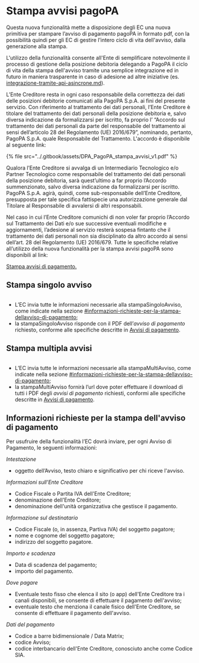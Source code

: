# Stampa avvisi pagoPA

Questa nuova funzionalità mette a disposizione degli EC una nuova primitiva per stampare l’avviso di pagamento pagoPA in formato pdf, con la possibilità quindi per gli EC di gestire l’intero ciclo di vita dell'avviso, dalla generazione alla stampa.&#x20;

L'utilizzo della funzionalità consente all'Ente di semplificare notevolmente il processo di gestione della posizione debitoria delegando a PagoPA il ciclo di vita della stampa dell'avviso tramite una semplice integrazione ed in futuro in maniera trasparente in caso di adesione ad altre iniziative (es. [integrazione-tramite-api-asincrone.md](modalita-dintegrazione/integrazione-tramite-api-asincrone.md "mention")).

L’Ente Creditore resta in ogni caso responsabile della correttezza dei dati delle posizioni debitorie comunicati alla PagoPA S.p.A. ai fini del presente servizio. Con riferimento al trattamento dei dati personali, l’Ente Creditore è titolare del trattamento dei dati personali della posizione debitoria e, salvo diversa indicazione da formalizzarsi per iscritto, fa proprio l’ “Accordo sul trattamento dei dati personali da parte del responsabile del trattamento ai sensi dell’articolo 28 del Regolamento (UE) 2016/679”, nominando, pertanto, PagoPA S.p.A. quale Responsabile del Trattamento. L'accordo è disponibile al seguente link:&#x20;

{% file src="../.gitbook/assets/DPA_PagoPA_stampa_avvisi_v1.pdf" %}

Qualora l’Ente Creditore si avvalga di un Intermediario Tecnologico e/o Partner Tecnologico come responsabile del trattamento dei dati personali della posizione debitoria, sarà quest’ultimo a far proprio l’Accordo summenzionato, salvo diversa indicazione da formalizzarsi per iscritto. PagoPA S.p.A. agirà, quindi, come sub-responsabile dell’Ente Creditore, presupposta per tale specifica fattispecie una autorizzazione generale dal Titolare al Responsabile di avvalersi di altri responsabili.&#x20;

Nel caso in cui l’Ente Creditore comunichi di non voler far proprio l’Accordo sul Trattamento dei Dati e/o sue successive eventuali modifiche e aggiornamenti, l’adesione al servizio resterà sospesa fintanto che il trattamento dei dati personali non sia disciplinato da altro accordo ai sensi dell’art. 28 del Regolamento (UE) 2016/679. Tutte le specifiche relative all’utilizzo della nuova funzionalità per la stampa avvisi pagoPA sono disponibili al link:&#x20;

[Stampa avvisi di pagamento.](https://app.gitbook.com/o/KXYtsf32WSKm6ga638R3/s/9jfvPZ8QjCKuOGYxe5Uc/)

## **Stampa singolo avviso**

<figure><img src="../.gitbook/assets/monoAvviso.png" alt=""><figcaption></figcaption></figure>

* L’EC invia tutte le informazioni necessarie alla stampaSingoloAvviso, come indicate nella sezione [#informazioni-richieste-per-la-stampa-dellavviso-di-pagamento](stampa-avvisi-pagopa.md#informazioni-richieste-per-la-stampa-dellavviso-di-pagamento "mention");
* la stampaSingoloAvviso risponde con il PDF dell’_avviso di pagamento_ richiesto, conforme alle specifiche descritte in [Avvisi di pagamento](https://docs.pagopa.it/avviso-pagamento).

## **Stampa multipla avvisi**

<figure><img src="../.gitbook/assets/multiAvviso.png" alt=""><figcaption></figcaption></figure>

* L’EC invia tutte le informazioni necessarie alla stampaMultiAvviso, come indicate nella sezione [#informazioni-richieste-per-la-stampa-dellavviso-di-pagamento](stampa-avvisi-pagopa.md#informazioni-richieste-per-la-stampa-dellavviso-di-pagamento "mention");
* la stampaMultiAvviso fornirà l’url dove poter effettuare il download di tutti i PDF degli _avvisi di pagamento_ richiesti, conformi alle specifiche descritte in [Avvisi di pagamento](https://docs.pagopa.it/avviso-pagamento).

## **Informazioni richieste per la stampa dell'avviso di pagamento**

Per usufruire della funzionalità l’EC dovrà inviare, per ogni Avviso di Pagamento, le seguenti informazioni:

_Intestazione_

* oggetto dell’Avviso, testo chiaro e significativo per chi riceve l'avviso.

_Informazioni sull’Ente Creditore_

* Codice Fiscale o Partita IVA dell'Ente Creditore;
* denominazione dell'Ente Creditore;
* denominazione dell'unità organizzativa che gestisce il pagamento.

_Informazione sul destinatario_

* Codice Fiscale (o, in assenza, Partiva IVA) del soggetto pagatore;
* nome e cognome del soggetto pagatore;
* indirizzo del soggetto pagatore.

_Importo e scadenza_

* Data di scadenza del pagamento;
* importo del pagamento.

_Dove pagare_

* Eventuale testo fisso che elenca il sito (o app) dell'Ente Creditore tra i canali disponibili, se consente di effettuare il pagamento dell'avviso;
* eventuale testo che menziona il canale fisico dell'Ente Creditore, se consente di effettuare il pagamento dell'avviso.

_Dati del pagamento_

* Codice a barre bidimensionale / Data Matrix;
* codice Avviso;
* codice interbancario dell'Ente Creditore, conosciuto anche come Codice SIA.
